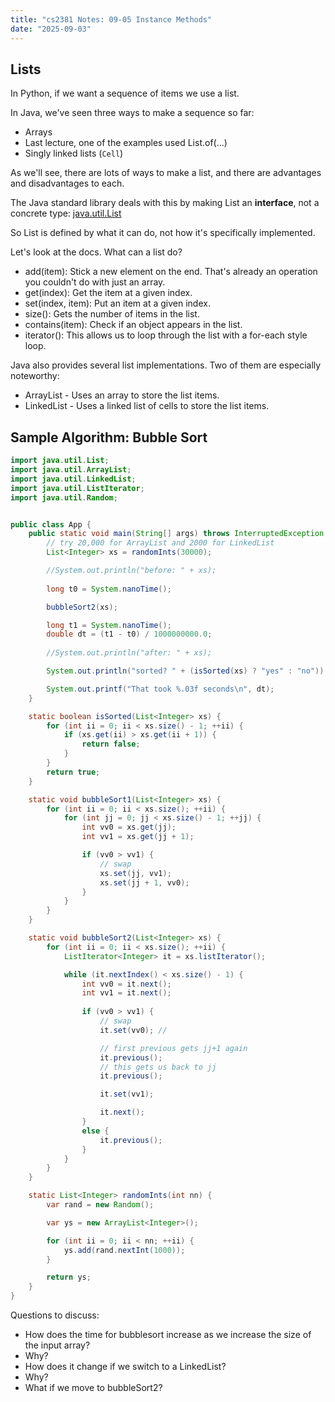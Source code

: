 ```yaml
---
title: "cs2381 Notes: 09-05 Instance Methods"
date: "2025-09-03"
---
```


## Lists

In Python, if we want a sequence of items we use a list.

In Java, we've seen three ways to make a sequence so far:

- Arrays
- Last lecture, one of the examples used List.of(...)
- Singly linked lists (`Cell`)

As we'll see, there are lots of ways to make a list, and there are advantages
and disadvantages to each.

The Java standard library deals with this by making List an **interface**,
not a concrete type: [java.util.List](
https://docs.oracle.com/en/java/javase/17/docs/api/java.base/java/util/List.html)

So List is defined by what it can do, not how it's specifically implemented.

Let's look at the docs. What can a list do?

- add(item): Stick a new element on the end. That's already an operation
  you couldn't do with just an array.
- get(index): Get the item at a given index.
- set(index, item): Put an item at a given index.
- size(): Gets the number of items in the list.
- contains(item): Check if an object appears in the list.
- iterator(): This allows us to loop through the list with a for-each style loop.

Java also provides several list implementations. Two of them are especially
noteworthy:

- ArrayList - Uses an array to store the list items.
- LinkedList - Uses a linked list of cells to store the list items.

## Sample Algorithm: Bubble Sort

```java
import java.util.List;
import java.util.ArrayList;
import java.util.LinkedList;
import java.util.ListIterator;
import java.util.Random;


public class App {
    public static void main(String[] args) throws InterruptedException {
        // try 20,000 for ArrayList and 2000 for LinkedList
        List<Integer> xs = randomInts(30000);

        //System.out.println("before: " + xs);
        
        long t0 = System.nanoTime();

        bubbleSort2(xs);

        long t1 = System.nanoTime();
        double dt = (t1 - t0) / 1000000000.0;
        
        //System.out.println("after: " + xs);

        System.out.println("sorted? " + (isSorted(xs) ? "yes" : "no"));

        System.out.printf("That took %.03f seconds\n", dt);
    }

    static boolean isSorted(List<Integer> xs) {
        for (int ii = 0; ii < xs.size() - 1; ++ii) {
            if (xs.get(ii) > xs.get(ii + 1)) {
                return false;
            }
        }
        return true;
    }

    static void bubbleSort1(List<Integer> xs) {
        for (int ii = 0; ii < xs.size(); ++ii) {
            for (int jj = 0; jj < xs.size() - 1; ++jj) {
                int vv0 = xs.get(jj);
                int vv1 = xs.get(jj + 1);

                if (vv0 > vv1) {
                    // swap
                    xs.set(jj, vv1);
                    xs.set(jj + 1, vv0);
                }
            }
        }
    }

    static void bubbleSort2(List<Integer> xs) {
        for (int ii = 0; ii < xs.size(); ++ii) {
            ListIterator<Integer> it = xs.listIterator();

            while (it.nextIndex() < xs.size() - 1) {
                int vv0 = it.next();
                int vv1 = it.next();
                    
                if (vv0 > vv1) {
                    // swap
                    it.set(vv0); // 

                    // first previous gets jj+1 again
                    it.previous();
                    // this gets us back to jj
                    it.previous();

                    it.set(vv1);

                    it.next();
                }
                else {
                    it.previous();
                }
            }
        }
    }

    static List<Integer> randomInts(int nn) {
        var rand = new Random();

        var ys = new ArrayList<Integer>();

        for (int ii = 0; ii < nn; ++ii) {
            ys.add(rand.nextInt(1000)); 
        }

        return ys;
    }
}
```

Questions to discuss:

- How does the time for bubblesort increase as we increase the
  size of the input array?
- Why?
- How does it change if we switch to a LinkedList?
- Why?
- What if we move to bubbleSort2?
